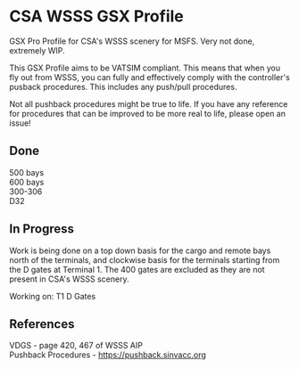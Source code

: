 # CSA WSSS GSX Profile
GSX Pro Profile for CSA's WSSS scenery for MSFS. Very not done, extremely WIP.

This GSX Profile aims to be VATSIM compliant. This means that when you fly out from WSSS, you can fully and effectively comply with the controller's pusback procedures. This includes any push/pull procedures.

Not all pushback procedures might be true to life. If you have any reference for procedures that can be improved to be more real to life, please open an issue!

## Done
500 bays  
600 bays  
300-306  
D32

## In Progress
Work is being done on a top down basis for the cargo and remote bays north of the terminals, and clockwise basis for the terminals starting from the D gates at Terminal 1. The 400 gates are excluded as they are not present in CSA's WSSS scenery.

Working on: T1 D Gates

## References
VDGS - page 420, 467 of WSSS AIP  
Pushback Procedures - https://pushback.sinvacc.org